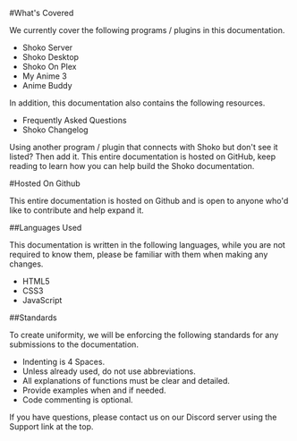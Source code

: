 #What's Covered

We currently cover the following programs / plugins in this documentation.

- Shoko Server
- Shoko Desktop
- Shoko On Plex
- My Anime 3
- Anime Buddy

In addition, this documentation also contains the following resources.

- Frequently Asked Questions
- Shoko Changelog

Using another program / plugin that connects with Shoko but don't see it listed? Then add it. This entire documentation is hosted on GitHub, keep reading to learn how you can help build the Shoko documentation.

#Hosted On Github

This entire documentation is hosted on Github and is open to anyone who'd like to contribute and help expand it.

##Languages Used

This documentation is written in the following languages, while you are not required to know them, please be familiar with them when making any changes.

- HTML5
- CSS3
- JavaScript

##Standards

To create uniformity, we will be enforcing the following standards for any submissions to the documentation.

- Indenting is 4 Spaces.
- Unless already used, do not use abbreviations.
- All explanations of functions must be clear and detailed.
- Provide examples when and if needed.
- Code commenting is optional.

If you have questions, please contact us on our Discord server using the Support link at the top.

